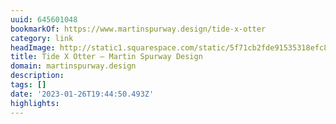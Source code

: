 ```yaml
---
uuid: 645601048
bookmarkOf: https://www.martinspurway.design/tide-x-otter
category: link
headImage: http://static1.squarespace.com/static/5f71cb2fde91535318efc8d5/t/5f8f05043f05344ffa7a4b8c/1652974041682/DSC_0914%2B16x9.jpg?format=1500w
title: Tide X Otter — Martin Spurway Design
domain: martinspurway.design
description: 
tags: []
date: '2023-01-26T19:44:50.493Z'
highlights: 
---
```




